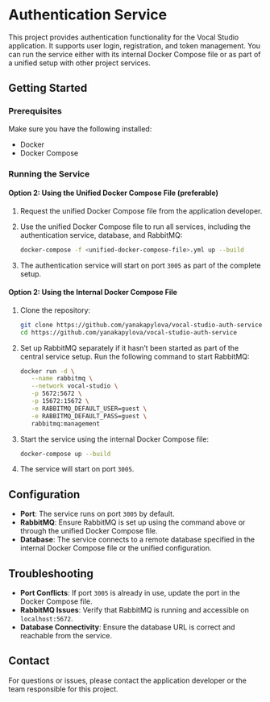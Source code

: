 # Authentication Service

This project provides authentication functionality for the Vocal Studio application. It supports user login, registration, and token management. You can run the service either with its internal Docker Compose file or as part of a unified setup with other project services.

## Getting Started

### Prerequisites

Make sure you have the following installed:
- Docker
- Docker Compose

### Running the Service

#### Option 2: Using the Unified Docker Compose File (preferable)

1. Request the unified Docker Compose file from the application developer.

2. Use the unified Docker Compose file to run all services, including the authentication service, database, and RabbitMQ:
   ```bash
   docker-compose -f <unified-docker-compose-file>.yml up --build
   ```

3. The authentication service will start on port `3005` as part of the complete setup.

#### Option 2: Using the Internal Docker Compose File

1. Clone the repository:
   ```bash
   git clone https://github.com/yanakapylova/vocal-studio-auth-service
   cd https://github.com/yanakapylova/vocal-studio-auth-service
   ```

2. Set up RabbitMQ separately if it hasn’t been started as part of the central service setup. Run the following command to start RabbitMQ:
   ```bash
   docker run -d \
      --name rabbitmq \
      --network vocal-studio \
      -p 5672:5672 \
      -p 15672:15672 \
      -e RABBITMQ_DEFAULT_USER=guest \
      -e RABBITMQ_DEFAULT_PASS=guest \
      rabbitmq:management
   ```

3. Start the service using the internal Docker Compose file:
   ```bash
   docker-compose up --build
   ```

4. The service will start on port `3005`.

## Configuration

- **Port**: The service runs on port `3005` by default.
- **RabbitMQ**: Ensure RabbitMQ is set up using the command above or through the unified Docker Compose file.
- **Database**: The service connects to a remote database specified in the internal Docker Compose file or the unified configuration.

## Troubleshooting

- **Port Conflicts**: If port `3005` is already in use, update the port in the Docker Compose file.
- **RabbitMQ Issues**: Verify that RabbitMQ is running and accessible on `localhost:5672`.
- **Database Connectivity**: Ensure the database URL is correct and reachable from the service.

## Contact
For questions or issues, please contact the application developer or the team responsible for this project.
